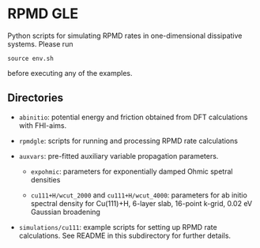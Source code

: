 # RPMD GLE

Python scripts for simulating RPMD rates in one-dimensional dissipative systems. Please run

```
source env.sh
```

before executing any of the examples.

## Directories

 * `abinitio`: potential energy and friction obtained from DFT calculations with FHI-aims.

 * `rpmdgle`: scripts for running and processing RPMD rate calculations

 * `auxvars`: pre-fitted auxiliary variable propagation parameters.

    + `expohmic`: parameters for exponentially damped Ohmic spetral densities

    + `cu111+H/wcut_2000` and `cu111+H/wcut_4000`: parameters for ab initio spectral density for Cu(111)+H,
    6-layer slab, 16-point k-grid, 0.02 eV Gaussian broadening

 * `simulations/cu111`: example scripts for setting up RPMD rate calculations. See README in this subdirectory for further details. 
